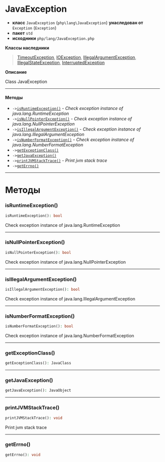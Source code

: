 # JavaException

- **класс** `JavaException` (`php\lang\JavaException`) **унаследован от** `Exception` (`Exception`)
- **пакет** `std`
- **исходники** `php/lang/JavaException.php`

**Классы наследники**

> [TimeoutException](https://github.com/jphp-compiler/jphp/blob/master/jphp-runtime/api-docs/classes/php/concurrent/TimeoutException.ru.md), [IOException](https://github.com/jphp-compiler/jphp/blob/master/jphp-runtime/api-docs/classes/php/io/IOException.ru.md), [IllegalArgumentException](https://github.com/jphp-compiler/jphp/blob/master/jphp-runtime/api-docs/classes/php/lang/IllegalArgumentException.ru.md), [IllegalStateException](https://github.com/jphp-compiler/jphp/blob/master/jphp-runtime/api-docs/classes/php/lang/IllegalStateException.ru.md), [InterruptedException](https://github.com/jphp-compiler/jphp/blob/master/jphp-runtime/api-docs/classes/php/lang/InterruptedException.ru.md)

**Описание**

Class JavaException

---

#### Методы

- `->`[`isRuntimeException()`](#method-isruntimeexception) - _Check exception instance of java.lang.RuntimeException_
- `->`[`isNullPointerException()`](#method-isnullpointerexception) - _Check exception instance of java.lang.NullPointerException_
- `->`[`isIllegalArgumentException()`](#method-isillegalargumentexception) - _Check exception instance of java.lang.IllegalArgumentException_
- `->`[`isNumberFormatException()`](#method-isnumberformatexception) - _Check exception instance of java.lang.NumberFormatException_
- `->`[`getExceptionClass()`](#method-getexceptionclass)
- `->`[`getJavaException()`](#method-getjavaexception)
- `->`[`printJVMStackTrace()`](#method-printjvmstacktrace) - _Print jvm stack trace_
- `->`[`getErrno()`](#method-geterrno)

---
# Методы

<a name="method-isruntimeexception"></a>

### isRuntimeException()
```php
isRuntimeException(): bool
```
Check exception instance of java.lang.RuntimeException

---

<a name="method-isnullpointerexception"></a>

### isNullPointerException()
```php
isNullPointerException(): bool
```
Check exception instance of java.lang.NullPointerException

---

<a name="method-isillegalargumentexception"></a>

### isIllegalArgumentException()
```php
isIllegalArgumentException(): bool
```
Check exception instance of java.lang.IllegalArgumentException

---

<a name="method-isnumberformatexception"></a>

### isNumberFormatException()
```php
isNumberFormatException(): bool
```
Check exception instance of java.lang.NumberFormatException

---

<a name="method-getexceptionclass"></a>

### getExceptionClass()
```php
getExceptionClass(): JavaClass
```

---

<a name="method-getjavaexception"></a>

### getJavaException()
```php
getJavaException(): JavaObject
```

---

<a name="method-printjvmstacktrace"></a>

### printJVMStackTrace()
```php
printJVMStackTrace(): void
```
Print jvm stack trace

---

<a name="method-geterrno"></a>

### getErrno()
```php
getErrno(): void
```